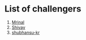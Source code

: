 # List of challengers
1. [Mrinal](https://github.com/mrinal1224)
2. [Shivay](https://github.com/shivaylamba)
3. [shubhansu-kr](https://github.com/shubhansu-kr)